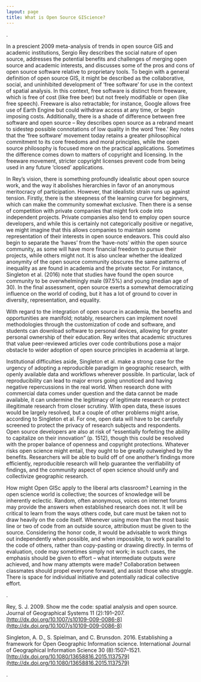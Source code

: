 ```yaml
---
layout: page
title: What is Open Source GIScience?
---
```


.




In a prescient 2009 meta-analysis of trends in open source GIS and academic institutions, Sergio Rey describes the social nature of open source, addresses the potential benefits and challenges of merging open source and academic interests, and discusses some of the pros and cons of open source software relative to proprietary tools. To begin with a general definition of open source GIS, it might be described as the collaborative, social, and uninhibited development of ‘free software’ for use in the context of spatial analysis. In this context, free software is distinct from freeware, which is free of cost (like free beer) but not freely modifiable or open (like free speech). Freeware is also retractable; for instance, Google allows free use of Earth Engine but could withdraw access at any time, or begin imposing costs. Additionally, there is a shade of difference between free software and open source – Rey describes open source as a rebrand meant to sidestep possible connotations of low quality in the word ‘free.’ Rey notes that the ‘free software’ movement today retains a greater philosophical commitment to its core freedoms and moral principles, while the open source philosophy is focused more on the practical applications. Sometimes the difference comes down to matters of copyright and licensing. In the freeware movement, stricter copyright licenses prevent code from being used in any future ‘closed’ applications.

In Rey’s vision, there is something profoundly idealistic about open source work, and the way it abolishes hierarchies in favor of an anonymous meritocracy of participation. However, that idealistic strain runs up against tension. Firstly, there is the steepness of the learning curve for beginners, which can make the community somewhat exclusive. Then there is a sense of competition with private companies that might fork code into independent projects. Private companies also tend to employ open source developers, and while this is certainly not categorically positive or negative, we might imagine that this allows companies to maintain some representation of their interests in open source endeavors. This could also begin to separate the ‘haves’ from the ‘have-nots’ within the open source community, as some will have more financial freedom to pursue their projects, while others might not. It is also unclear whether the idealized anonymity of the open source community obscures the same patterns of inequality as are found in academia and the private sector. For instance, Singleton et al. (2016) note that studies have found the open source community to be overwhelmingly male (97.5%) and young (median age of 30). In the final assessment, open source exerts a somewhat democratizing influence on the world of coding, but it has a lot of ground to cover in diversity, representation, and equality.

With regard to the integration of open source in academia, the benefits and opportunities are manifold; notably, researchers can implement novel methodologies through the customization of code and software, and students can download software to personal devices, allowing for greater personal ownership of their education. Rey writes that academic structures that value peer-reviewed articles over code contributions pose a major obstacle to wider adoption of open source principles in academia at large.

Institutional difficulties aside, Singleton et al. make a strong case for the urgency of adopting a reproducible paradigm in geographic research, with openly available data and workflows wherever possible. In particular, lack of reproducibility can lead to major errors going unnoticed and having negative repercussions in the real world. When research done with commercial data comes under question and the data cannot be made available, it can undermine the legitimacy of legitimate research or protect illegitimate research from closer scrutiny. With open data, these issues would be largely resolved, but a couple of other problems might arise, according to Singleton et al. For one, open data will have to be carefully screened to protect the privacy of research subjects and respondents. Open source developers are also at risk of “essentially forfeiting the ability to capitalize on their innovation” (p. 1512), though this could be resolved with the proper balance of openness and copyright protections. Whatever risks open science might entail, they ought to be greatly outweighed by the benefits. Researchers will be able to build off of one another’s findings more efficiently, reproducible research will help guarantee the verifiability of findings, and the community aspect of open science should unify and collectivize geographic research.

How might Open GISc apply to the liberal arts classroom? Learning in the open science world is collective; the sources of knowledge will be inherently eclectic. Random, often anonymous, voices on internet forums may provide the answers when established research does not. It will be critical to learn from the ways others code, but care must be taken not to draw heavily on the code itself. Whenever using more than the most basic line or two of code from an outside source, attribution must be given to the source. Considering the honor code, it would be advisable to work things out independently when possible, and when impossible, to work parallel to the code of others, rather than copy-pasting or drawing directly. In terms of evaluation, code may sometimes simply not work; in such cases, the emphasis should be given to effort – what intermediate outputs *were* achieved, and how many attempts were made? Collaboration between classmates should propel everyone forward, and assist those who struggle. There is space for individual initiative and potentially radical collective effort.










.




Rey, S. J. 2009. Show me the code: spatial analysis and open source. Journal of Geographical Systems 11 (2):191–207. [http://dx.doi.org/10.1007/s10109-009-0086-8](http://dx.doi.org/10.1007/s10109-009-0086-8)

Singleton, A. D., S. Spielman, and C. Brunsdon. 2016. Establishing a framework for Open Geographic Information science. International Journal of Geographical Information Science 30 (8):1507–1521. [http://dx.doi.org/10.1080/13658816.2015.1137579](http://dx.doi.org/10.1080/13658816.2015.1137579)





.
